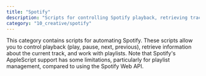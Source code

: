 ```yaml
---
title: "Spotify"
description: "Scripts for controlling Spotify playback, retrieving track information, and managing playlists."
category: "10_creative/spotify"
---
```


This category contains scripts for automating Spotify. These scripts allow you to control playback (play, pause, next, previous), retrieve information about the current track, and work with playlists. Note that Spotify's AppleScript support has some limitations, particularly for playlist management, compared to using the Spotify Web API.